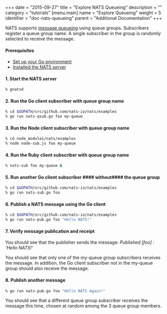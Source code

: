 +++
date = "2015-09-27"
title = "Explore NATS Queueing"
description = ""
category = "tutorials"
[menu.main]
  name = "Explore Queueing"
  weight = 5
  identifier = "doc-nats-queueing"
  parent = "Additional Documentation"
+++

NATS supports [message queueing](/doc/writing_applications/concepts) using queue groups. Subscribers register a queue group name. A single subscriber in the group is randomly selected to receive the message.

#### Prerequisites

- [Set up your Go environment](/documentation/tutorials/go-install/)
- [Installed the NATS server](/documentation/tutorials/gnatsd-install/)

#### 1. Start the NATS server

```sh
% gnatsd
```

#### 2. Run the Go client subscriber with queue group name

```sh
% cd $GOPATH/src/github.com/nats-io/nats/examples
% go run nats-qsub.go foo my-queue
```

#### 3. Run the Node client subscriber with queue group name

```sh
% cd node_modules/nats/examples
% node node-sub.js foo my-queue
```

#### 4. Run the Ruby client subscriber with queue group name

```sh
% nats-sub foo my-queue &
```

#### 5. Run another Go client subscriber #### without####  the queue group

```sh
% cd $GOPATH/src/github.com/nats-io/nats/examples
% go run nats-sub.go foo
```

#### 6. Publish a NATS message using the Go client

```sh
% cd $GOPATH/src/github.com/nats-io/nats/examples
% go run nats-pub.go foo "Hello NATS!"
```

#### 7. Verify message publication and receipt

You should see that the publisher sends the message: *Published [foo] : 'Hello NATS!'*

You should see that only one of the my-queue group subscribers receives the message. In addition, the Go client subscriber not in the my-queue group should also receive the message.

#### 8. Publish another message

```sh
% go run nats-pub.go foo "Hello NATS Again!"
```

You should see that a different queue group subscriber receives the message this time, chosen at random among the 3 queue group members.

